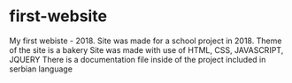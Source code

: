 # first-website
 My first webiste - 2018.
 Site was made for a school project in 2018. 
 Theme of the site is a bakery
 Site was made with use of HTML, CSS, JAVASCRIPT, JQUERY 
 There is a documentation file inside of the project included in serbian language
